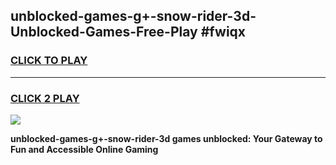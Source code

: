 
## unblocked-games-g+-snow-rider-3d-Unblocked-Games-Free-Play #fwiqx
<h3>
<a href="https://us.freeplayer.one?title=unblocked-games-g+-snow-rider-3d&ref=9M">CLICK TO PLAY</a></h3>
<hr>

<h3>
<a href="https://us.freeplayer.one?title=unblocked-games-g+-snow-rider-3d&ref=9M">CLICK 2 PLAY</a>
  
</h3>

<a href="https://us.freeplayer.one?title=unblocked-games-g+-snow-rider-3d&ref=9M"><img src="https://clearcache.store/games.png"></a>


**unblocked-games-g+-snow-rider-3d games unblocked: Your Gateway to Fun and Accessible Online Gaming**
